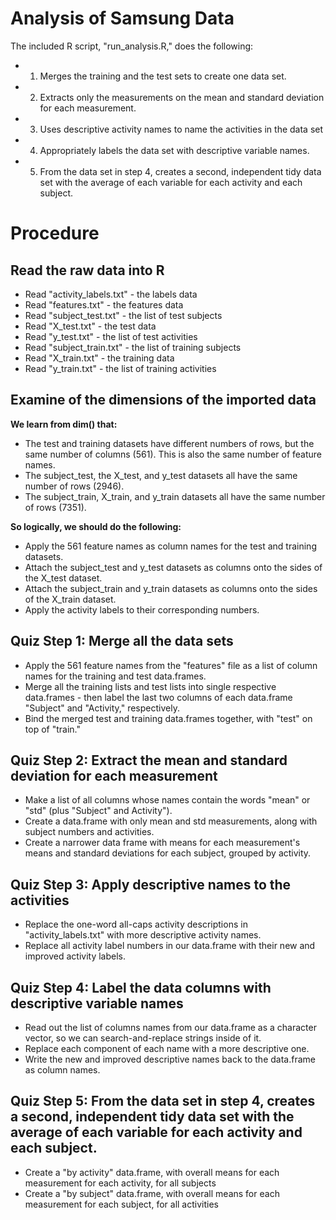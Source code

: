 Analysis of Samsung Data
====================
The included R script, "run_analysis.R," does the following:
- 1. Merges the training and the test sets to create one data set.
- 2. Extracts only the measurements on the mean and standard deviation for each measurement. 
- 3. Uses descriptive activity names to name the activities in the data set
- 4. Appropriately labels the data set with descriptive variable names. 
- 5. From the data set in step 4, creates a second, independent tidy data set with the average of each variable for each activity and each subject.


Procedure
====================

Read the raw data into R
--------------------
- Read "activity_labels.txt" - the labels data
- Read "features.txt" - the features data
- Read "subject_test.txt" - the list of test subjects
- Read "X_test.txt" - the test data
- Read "y_test.txt" - the list of test activities
- Read "subject_train.txt" - the list of training subjects
- Read "X_train.txt" - the training data
- Read "y_train.txt" - the list of training activities


Examine of the dimensions of the imported data
--------------------

**We learn from dim() that:**
- The test and training datasets have different numbers of rows, but the same number of columns (561). This is also the same number of feature names.
- The subject_test, the X_test, and y_test datasets all have the same number of rows (2946).
- The subject_train, X_train, and y_train datasets all have the same number of rows (7351).

**So logically, we should do the following:**
- Apply the 561 feature names as column names for the test and training datasets.
- Attach the subject_test and y_test datasets as columns onto the sides of the X_test dataset.
- Attach the subject_train and y_train datasets as columns onto the sides of the X_train dataset.
- Apply the activity labels to their corresponding numbers.


Quiz Step 1: Merge all the data sets
--------------------

- Apply the 561 feature names from the "features" file as a list of column names for the training and test data.frames.
- Merge all the training lists and test lists into single respective data.frames - then label the last two columns of each data.frame "Subject" and "Activity," respectively.
- Bind the merged test and training data.frames together, with "test" on top of "train."


Quiz Step 2: Extract the mean and standard deviation for each measurement
--------------------
- Make a list of all columns whose names contain the words "mean" or "std" (plus "Subject" and Activity").
- Create a data.frame with only mean and std measurements, along with subject numbers and activities.
- Create a narrower data frame with means for each measurement's means and standard deviations for each subject, grouped by activity.


Quiz Step 3: Apply descriptive names to the activities
--------------------
- Replace the one-word all-caps activity descriptions in "activity_labels.txt" with more descriptive activity names.
- Replace all activity label numbers in our data.frame with their new and improved activity labels.



Quiz Step 4: Label the data columns with descriptive variable names
--------------------
- Read out the list of columns names from our data.frame as a character vector, so we can search-and-replace strings inside of it.
- Replace each component of each name with a more descriptive one.
- Write the new and improved descriptive names back to the data.frame as column names.


Quiz Step 5: From the data set in step 4, creates a second, independent tidy data set with the average of each variable for each activity and each subject.
--------------------
- Create a "by activity" data.frame, with overall means for each measurement for each activity, for all subjects
- Create a "by subject" data.frame, with overall means for each measurement for each subject, for all activities






